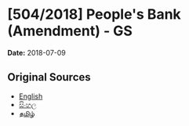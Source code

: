 # [504/2018] People's Bank (Amendment) - GS

**Date:** 2018-07-09

## Original Sources

- [English](https://documents.gov.lk/view/bills/2018/7/504-2018_E.pdf)
- [සිංහල](https://documents.gov.lk/view/bills/2018/7/504-2018_S.pdf)
- [தமிழ்](https://documents.gov.lk/view/bills/2018/7/504-2018_T.pdf)
